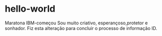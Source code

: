 # hello-world
Maratona IBM-começou
Sou muito criativo, esperançoso,protetor e sonhador.
Fiz esta alteração para concluir o processo de informação ID.
